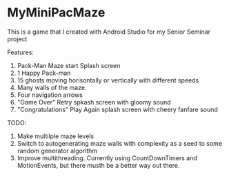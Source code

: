 # MyMiniPacMaze
This is a game that I created with Android Studio for my Senior Seminar project

Features:
1. Pack-Man Maze start Splash screen
2. 1 Happy Pack-man
3. 15 ghosts moving horisontally or vertically with different speeds
4. Many walls of the maze.
5. Four navigation arrows
6. "Game Over" Retry spkash screen with gloomy sound
7. "Congratulations" Play Again splash screen with cheery fanfare sound

TODO:
1. Make multilple maze levels
2. Switch to autogenerating maze walls with complexity as a seed to some random generator algorithm
3. Improve multithreading. Currently using CountDownTimers and MotionEvents, but there musth be a better way out there.
